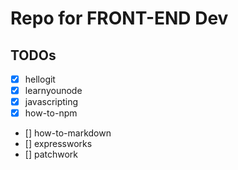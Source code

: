 # Repo for FRONT-END Dev

## TODOs
- [X] hellogit
- [X] learnyounode
- [X] javascripting
- [X] how-to-npm
- [] how-to-markdown
- [] expressworks
- [] patchwork

